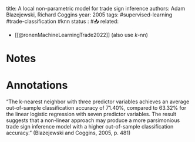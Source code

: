 title: A local non-parametric model for trade sign inference
authors: Adam Blazejewski, Richard Coggins
year: 2005
tags: #supervised-learning  #trade-classification #knn
status : #📥
related: 
- [[@ronenMachineLearningTrade2022]] (also use $k$-nn)

# Notes

# Annotations
“The k-nearest neighbor with three predictor variables achieves an average out-of-sample classification accuracy of 71.40%, compared to 63.32% for the linear logistic regression with seven predictor variables. The result suggests that a non-linear approach may produce a more parsimonious trade sign inference model with a higher out-of-sample classification accuracy.” (Blazejewski and Coggins, 2005, p. 481)
